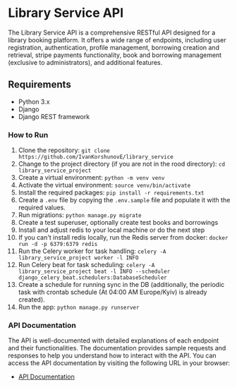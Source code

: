 # Library Service API

The Library Service API is a comprehensive RESTful API designed for a library booking platform. It offers a wide range of endpoints, including user registration, authentication, profile management, borrowing creation and retrieval, stripe payments functionality, book and borrowing management (exclusive to administrators), and additional features.

## Requirements
- Python 3.x
- Django
- Django REST framework

### How to Run

1. Clone the repository: `git clone https://github.com/IvanKorshunovE/library_service`
2. Change to the project directory (if you are not in the rood directory): `cd library_service_project`
3. Create a virtual environment: `python -m venv venv`
4. Activate the virtual environment: `source venv/bin/activate`
5. Install the required packages: `pip install -r requirements.txt`
6. Create a `.env` file by copying the `.env.sample` file and populate it with the required values.
7. Run migrations: `python manage.py migrate`
8. Create a test superuser, optionally create test books and borrowings
9. Install and adjust redis to your local machine or do the next step
10. If you can't install redis locally, run the Redis server from docker: `docker run -d -p 6379:6379 redis`
11. Run the Celery worker for task handling: `celery -A library_service_project worker -l INFO`
12. Run Celery beat for task scheduling: `celery -A library_service_project beat -l INFO --scheduler django_celery_beat.schedulers:DatabaseScheduler`
13. Create a schedule for running sync in the DB (additionally, the periodic task with crontab schedule (At 04:00 AM Europe/Kyiv) is already created).
14. Run the app: `python manage.py runserver`

### API Documentation

The API is well-documented with detailed explanations of each endpoint and their functionalities. The documentation provides sample requests and responses to help you understand how to interact with the API. You can access the API documentation by visiting the following URL in your browser:
- [API Documentation](http://localhost:8000/api/schema/swagger-ui/)
